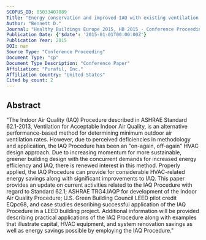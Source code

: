 ```yaml
---
SCOPUS_ID: 85033407089
Title: "Energy conservation and improved IAQ with existing ventilation standards"
Author: "Bennett D."
Journal: "Healthy Buildings Europe 2015, HB 2015 - Conference Proceedings"
Publication Date: {'$date': '2015-01-01T00:00:00Z'}
Publication Year: 2015
DOI: nan
Source Type: "Conference Proceeding"
Document Type: "cp"
Document Type Description: "Conference Paper"
Affiliation: "Purafil, Inc."
Affiliation Country: "United States"
Cited by count: 2
---
```


## Abstract
"The Indoor Air Quality (IAQ) Procedure described in ASHRAE Standard 62.1-2013, Ventilation for Acceptable Indoor Air Quality, is an alternative performance-based method for determining minimum outdoor air ventilation rates. However, due to perceived deficiencies in methodology and application, the IAQ Procedure has been an \"on-again, off-again\" HVAC design approach. Due to increasing momentum for more sustainable, greener building design with the concurrent demands for increased energy efficiency and IAQ, there is renewed interest in this method. Properly applied, the IAQ Procedure can provide for considerable HVAC-related energy savings along with significant improvements to IAQ. This paper provides an update on current activities related to the IAQ Procedure with regard to Standard 62.1; ASHRAE TRG4.IAQP for development of the Indoor Air Quality Procedure; U.S. Green Building Council LEED pilot credit EQpc68, and case studies describing successful application of the IAQ Procedure in a LEED building project. Additional information will be provided describing practical applications of the IAQ Procedure along with examples that illustrate capital, HVAC equipment, and system renovation savings as well as energy savings possible by employing the IAQ Procedure."
